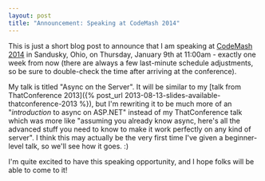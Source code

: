 ```yaml
---
layout: post
title: "Announcement: Speaking at CodeMash 2014"
---
```

This is just a short blog post to announce that I am speaking at [CodeMash 2014](http://codemash.org/) in Sandusky, Ohio, on Thursday, January 9th at 11:00am - exactly one week from now (there are always a few last-minute schedule adjustments, so be sure to double-check the time after arriving at the conference).

My talk is titled "Async on the Server". It will be similar to my [talk from ThatConference 2013]({% post_url 2013-08-13-slides-available-thatconference-2013 %}), but I'm rewriting it to be much more of an "_introduction_ to async on ASP.NET" instead of my ThatConference talk which was more like "assuming you already know async, here's all the advanced stuff you need to know to make it work perfectly on any kind of server". I think this may actually be the very first time I've given a beginner-level talk, so we'll see how it goes. :)

I'm quite excited to have this speaking opportunity, and I hope folks will be able to come to it!

